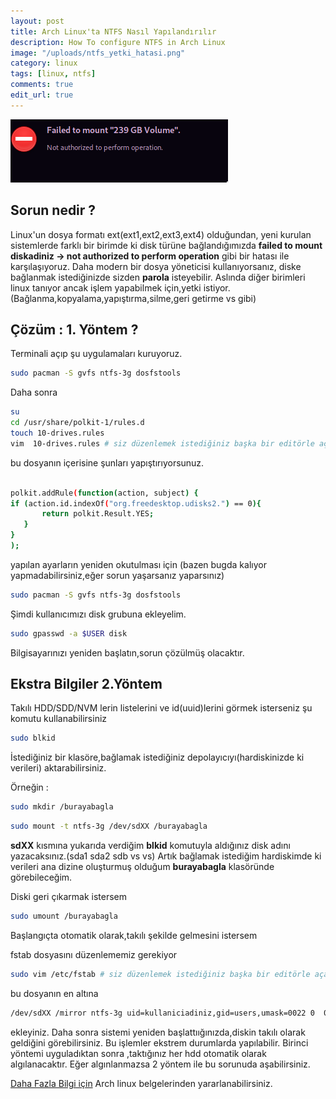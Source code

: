 ```yaml
---
layout: post
title: Arch Linux'ta NTFS Nasıl Yapılandırılır
description: How To configure NTFS in Arch Linux
image: "/uploads/ntfs_yetki_hatasi.png"
category: linux
tags: [linux, ntfs]
comments: true
edit_url: true
---
```


![Laravel İde Helper](/uploads/ntfs_yetki_hatasi.png)

## Sorun nedir ?

Linux'un dosya formatı ext(ext1,ext2,ext3,ext4) olduğundan, yeni kurulan sistemlerde   farklı bir birimde ki disk türüne bağlandığımızda  **failed to mount diskadiniz -> not authorized to perform operation** gibi bir hatası ile karşılaşıyoruz. Daha modern bir dosya yöneticisi kullanıyorsanız, diske bağlanmak istediğinizde sizden **parola** isteyebilir.  Aslında diğer birimleri linux tanıyor ancak işlem yapabilmek için,yetki istiyor. (Bağlanma,kopyalama,yapıştırma,silme,geri getirme vs gibi)
<!-- excerpt separator -->
## Çözüm : 1. Yöntem ?

Terminali açıp şu uygulamaları kuruyoruz.

```bash
sudo pacman -S gvfs ntfs-3g dosfstools
```

Daha sonra

```bash
su
cd /usr/share/polkit-1/rules.d
touch 10-drives.rules
vim  10-drives.rules # siz düzenlemek istediğiniz başka bir editörle açabilirsiniz nano,sublime vs
```
bu dosyanın içerisine şunları yapıştırıyorsunuz.

```bash

polkit.addRule(function(action, subject) {
if (action.id.indexOf("org.freedesktop.udisks2.") == 0){
       return polkit.Result.YES;
   }
}
);

```

yapılan ayarların yeniden okutulması için (bazen bugda kalıyor yapmadabilirsiniz,eğer sorun yaşarsanız yaparsınız)


```bash
sudo pacman -S gvfs ntfs-3g dosfstools
```

Şimdi kullanıcımızı disk grubuna ekleyelim.

```bash
sudo gpasswd -a $USER disk
```

Bilgisayarınızı yeniden başlatın,sorun çözülmüş olacaktır.


## Ekstra Bilgiler 2.Yöntem

Takılı HDD/SDD/NVM lerin listelerini ve id(uuid)lerini görmek isterseniz şu komutu kullanabilirsiniz

```bash
sudo blkid
```

İstediğiniz bir klasöre,bağlamak istediğiniz depolayıcıyı(hardiskinizde ki verileri) aktarabilirsiniz.

Örneğin :

```bash
sudo mkdir /burayabagla
```

```bash
sudo mount -t ntfs-3g /dev/sdXX /burayabagla
```
**sdXX** kısmına yukarıda verdiğim **blkid** komutuyla aldığınız disk adını yazacaksınız.(sda1 sda2 sdb vs vs) Artık bağlamak istediğim hardiskimde ki verileri ana dizine oluşturmuş olduğum **burayabagla** klasöründe görebileceğim.

Diski geri çıkarmak istersem

```bash
sudo umount /burayabagla
```

Başlangıçta otomatik olarak,takılı şekilde gelmesini istersem

fstab dosyasını düzenlememiz gerekiyor

```bash
sudo vim /etc/fstab # siz düzenlemek istediğiniz başka bir editörle açabilirsiniz nano,sublime vs
```
bu dosyanın en altına

```bash
/dev/sdXX /mirror ntfs-3g uid=kullaniciadiniz,gid=users,umask=0022 0  0
```

ekleyiniz. Daha sonra sistemi yeniden başlattıığınızda,diskin takılı olarak geldiğini görebilirsiniz.  Bu işlemler ekstrem durumlarda yapılabilir. Birinci yöntemi uyguladıktan sonra ,taktığınız her hdd otomatik olarak algılanacaktır. Eğer algınlanmazsa 2 yöntem ile bu sorunuda aşabilirsiniz.

[Daha Fazla Bilgi için](https://wiki.archlinux.org/index.php/NTFS-3G) Arch linux belgelerinden yararlanabilirsiniz.